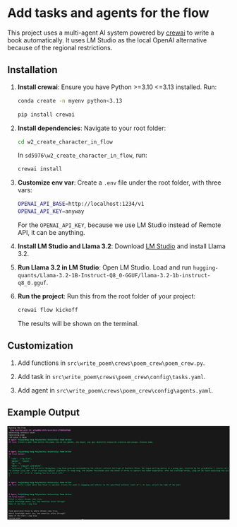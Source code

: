# Add tasks and agents for the flow

This project uses a multi-agent AI system powered by [crewai](https://www.crewai.com/) to write a book automatically. It uses LM Studio as the local OpenAI alternative because of the regional restrictions.

## Installation

1. **Install crewai**: Ensure you have Python >=3.10 <=3.13 installed. Run:
    ```bash
    conda create -n myenv python<3.13
    ```

    ```bash
    pip install crewai
    ```

2. **Install dependencies**: Navigate to your root folder:

    ```bash
    cd w2_create_character_in_flow
    ```

    In `sd5976\w2_create_character_in_flow`, run:

    ```bash
    crewai install
    ```

3. **Customize env var**: Create a `.env` file under the root folder, with three vars:

    ```bash
    OPENAI_API_BASE=http://localhost:1234/v1
    OPENAI_API_KEY=anyway
    ```
    For the `OPENAI_API_KEY`, because we use LM Studio instead of Remote API, it can be anything.

4. **Install LM Studio and Llama 3.2**: Download [LM Studio](https://lmstudio.ai/) and install Llama 3.2.

5. **Run Llama 3.2 in LM Studio**: Open LM Studio. Load and run `hugging-quants/Llama-3.2-1B-Instruct-Q8_0-GGUF/llama-3.2-1b-instruct-q8_0.gguf`.

6. **Run the project**: Run this from the root folder of your project:

    ```bash
    crewai flow kickoff
    ```

    The results will be shown on the terminal.

## Customization

1. Add functions in `src\write_poem\crews\poem_crew\poem_crew.py`.

2. Add task in `src\write_poem\crews\poem_crew\config\tasks.yaml`.

3. Add agent in `src\write_poem\crews\poem_crew\config\agents.yaml`.

## Example Output

![Alt text](assets/poem_crew.py%20-%20w2_create_character_in_flow%20-%20Visual%20Studio%20Code%20[Administrator]%201_24_2025%204_17_42%20PM.png)